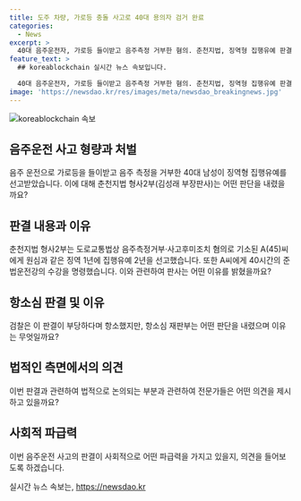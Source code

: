 ```yaml
---
title: 도주 차량, 가로등 충돌 사고로 40대 용의자 검거 완료
categories:
  - News
excerpt: >
  40대 음주운전자, 가로등 들이받고 음주측정 거부한 혐의. 춘천지법, 징역형 집행유예 판결. A씨는 음주운전으로 가로등 파손 후 도주, 경찰의 측정 거부 혐의. 1심은 폭력 없고 피해 복구돼 징역형 집행유예 판결. 검찰 항소 불응.
feature_text: >
  ## koreablockchain 실시간 뉴스 속보입니다.

  40대 음주운전자, 가로등 들이받고 음주측정 거부한 혐의. 춘천지법, 징역형 집행유예 판결. A씨는 음주운전으로 가로등 파손 후 도주, 경찰의 측정 거부 혐의. 1심은 폭력 없고 피해 복구돼 징역형 집행유예 판결. 검찰 항소 불응.
image: 'https://newsdao.kr/res/images/meta/newsdao_breakingnews.jpg'
---
```


<p><img src="https://newsdao.kr/res/images/meta/newsdao_breakingnews.jpg" alt="koreablockchain 속보" /></p>

<h2 data-ke-size="size26">음주운전 사고 형량과 처벌</h2>

<p data-ke-size="size16">음주 운전으로 가로등을 들이받고 음주 측정을 거부한 40대 남성이 징역형 집행유예를 선고받았습니다. 이에 대해 춘천지법 형사2부(김성래 부장판사)는 어떤 판단을 내렸을까요?</p>

<h2 data-ke-size="size26">판결 내용과 이유</h2>

<p data-ke-size="size16">춘천지법 형사2부는 도로교통법상 음주측정거부·사고후미조치 혐의로 기소된 A(45)씨에게 원심과 같은 징역 1년에 집행유예 2년을 선고했습니다. 또한 A씨에게 40시간의 준법운전강의 수강을 명령했습니다. 이와 관련하여 판사는 어떤 이유를 밝혔을까요?</p>

<h2 data-ke-size="size26">항소심 판결 및 이유</h2>

<p data-ke-size="size16">검찰은 이 판결이 부당하다며 항소했지만, 항소심 재판부는 어떤 판단을 내렸으며 이유는 무엇일까요?</p>

<h2 data-ke-size="size26">법적인 측면에서의 의견</h2>

<p data-ke-size="size16">이번 판결과 관련하여 법적으로 논의되는 부분과 관련하여 전문가들은 어떤 의견을 제시하고 있을까요?</p>

<h2 data-ke-size="size26">사회적 파급력</h2>

<p data-ke-size="size16">이번 음주운전 사고의 판결이 사회적으로 어떤 파급력을 가지고 있을지, 의견을 들어보도록 하겠습니다.</p>
실시간 뉴스 속보는, <a href="https://newsdao.kr" rel="dofollow">https://newsdao.kr</a>


